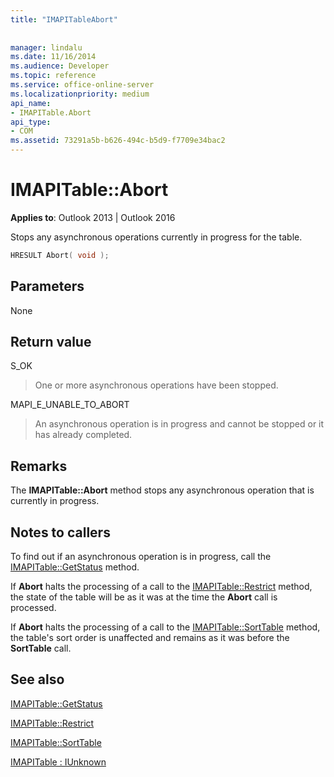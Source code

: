 ```yaml
---
title: "IMAPITableAbort"
 
 
manager: lindalu
ms.date: 11/16/2014
ms.audience: Developer
ms.topic: reference
ms.service: office-online-server
ms.localizationpriority: medium
api_name:
- IMAPITable.Abort
api_type:
- COM
ms.assetid: 73291a5b-b626-494c-b5d9-f7709e34bac2
---
```


# IMAPITable::Abort

  
  
**Applies to**: Outlook 2013 | Outlook 2016 
  
Stops any asynchronous operations currently in progress for the table.
  
```cpp
HRESULT Abort( void );
```

## Parameters

None
  
## Return value

S_OK 
  
> One or more asynchronous operations have been stopped.
    
MAPI_E_UNABLE_TO_ABORT 
  
> An asynchronous operation is in progress and cannot be stopped or it has already completed.
    
## Remarks

The **IMAPITable::Abort** method stops any asynchronous operation that is currently in progress. 
  
## Notes to callers

To find out if an asynchronous operation is in progress, call the [IMAPITable::GetStatus](imapitable-getstatus.md) method. 
  
If **Abort** halts the processing of a call to the [IMAPITable::Restrict](imapitable-restrict.md) method, the state of the table will be as it was at the time the **Abort** call is processed. 
  
If **Abort** halts the processing of a call to the [IMAPITable::SortTable](imapitable-sorttable.md) method, the table's sort order is unaffected and remains as it was before the **SortTable** call. 
  
## See also



[IMAPITable::GetStatus](imapitable-getstatus.md)
  
[IMAPITable::Restrict](imapitable-restrict.md)
  
[IMAPITable::SortTable](imapitable-sorttable.md)
  
[IMAPITable : IUnknown](imapitableiunknown.md)

